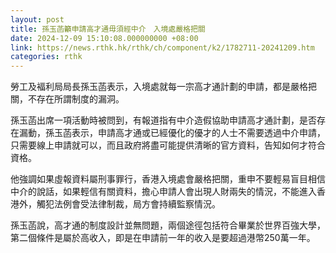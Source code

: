 ```yaml
---
layout: post
title: 孫玉菡籲申請高才通毋須經中介　入境處嚴格把關
date: 2024-12-09 15:10:08.000000000 +08:00
link: https://news.rthk.hk/rthk/ch/component/k2/1782711-20241209.htm
categories: rthk
---
```


勞工及褔利局局長孫玉菡表示，入境處就每一宗高才通計劃的申請，都是嚴格把關，不存在所謂制度的漏洞。

孫玉菡出席一項活動時被問到，有報道指有中介造假協助申請高才通計劃，是否存在漏動，孫玉菡表示，申請高才通或已經優化的優才的人士不需要透過中介申請，只需要線上申請就可以，而且政府將盡可能提供清晰的官方資料，告知如何才符合資格。

他強調如果虛報資料屬刑事罪行，香港入境處會嚴格把關，重申不要輕易盲目相信中介的說話，如果輕信有關資料，擔心申請人會出現人財兩失的情況，不能進入香港外，觸犯法例會受法律制裁，局方會持續監察情況。

孫玉菡說，高才通的制度設計並無問題，兩個途徑包括符合畢業於世界百強大學，第二個條件是屬於高收入，即是在申請前一年的收入是要超過港幣250萬一年。

